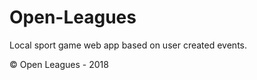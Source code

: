 # Open-Leagues
Local sport game web app based on user created events.

:copyright: Open Leagues - 2018
